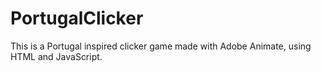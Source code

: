 # PortugalClicker
This is a Portugal inspired clicker game made with Adobe Animate, using HTML and JavaScript.

